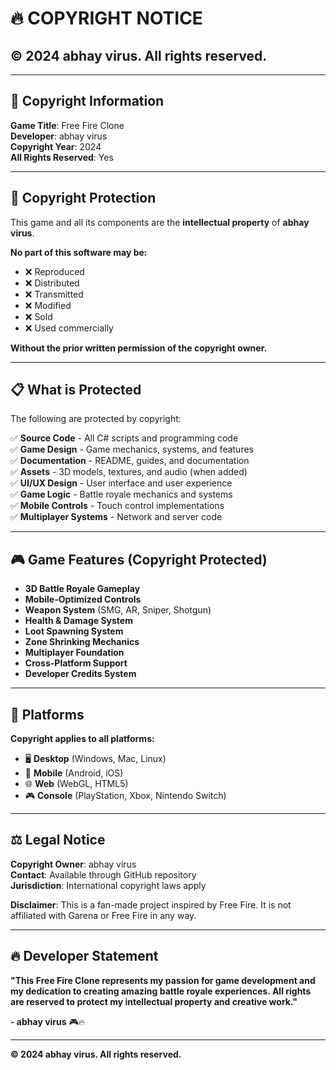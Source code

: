 # 🔥 COPYRIGHT NOTICE

## © 2024 abhay virus. All rights reserved.

---

## 📄 **Copyright Information**

**Game Title**: Free Fire Clone  
**Developer**: abhay virus  
**Copyright Year**: 2024  
**All Rights Reserved**: Yes  

---

## 🚫 **Copyright Protection**

This game and all its components are the **intellectual property** of **abhay virus**. 

**No part of this software may be:**
- ❌ Reproduced
- ❌ Distributed  
- ❌ Transmitted
- ❌ Modified
- ❌ Sold
- ❌ Used commercially

**Without the prior written permission of the copyright owner.**

---

## 📋 **What is Protected**

The following are protected by copyright:

✅ **Source Code** - All C# scripts and programming code  
✅ **Game Design** - Game mechanics, systems, and features  
✅ **Documentation** - README, guides, and documentation  
✅ **Assets** - 3D models, textures, and audio (when added)  
✅ **UI/UX Design** - User interface and user experience  
✅ **Game Logic** - Battle royale mechanics and systems  
✅ **Mobile Controls** - Touch control implementations  
✅ **Multiplayer Systems** - Network and server code  

---

## 🎮 **Game Features (Copyright Protected)**

- **3D Battle Royale Gameplay**
- **Mobile-Optimized Controls**
- **Weapon System** (SMG, AR, Sniper, Shotgun)
- **Health & Damage System**
- **Loot Spawning System**
- **Zone Shrinking Mechanics**
- **Multiplayer Foundation**
- **Cross-Platform Support**
- **Developer Credits System**

---

## 📱 **Platforms**

**Copyright applies to all platforms:**
- 🖥️ **Desktop** (Windows, Mac, Linux)
- 📱 **Mobile** (Android, iOS)
- 🌐 **Web** (WebGL, HTML5)
- 🎮 **Console** (PlayStation, Xbox, Nintendo Switch)

---

## ⚖️ **Legal Notice**

**Copyright Owner**: abhay virus  
**Contact**: Available through GitHub repository  
**Jurisdiction**: International copyright laws apply  

**Disclaimer**: This is a fan-made project inspired by Free Fire. It is not affiliated with Garena or Free Fire in any way.

---

## 🔥 **Developer Statement**

**"This Free Fire Clone represents my passion for game development and my dedication to creating amazing battle royale experiences. All rights are reserved to protect my intellectual property and creative work."**

**- abhay virus** 🎮🔥

---

**© 2024 abhay virus. All rights reserved.**
